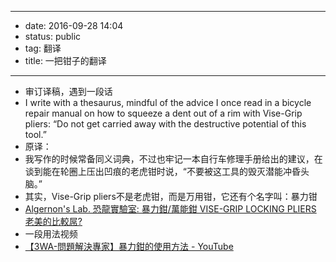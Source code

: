 - --
- date: 2016-09-28 14:04
- status: public
- tag: 翻译
- title: 一把钳子的翻译
- --
- 审订译稿，遇到一段话
- I write with a thesaurus, mindful of the advice I once read in a bicycle repair manual on how to squeeze a dent out of a rim with Vise-Grip pliers: “Do not get carried away with the destructive potential of this tool.”
- 原译：
- 我写作的时候常备同义词典，不过也牢记一本自行车修理手册给出的建议，在谈到能在轮圈上压出凹痕的老虎钳时说，“不要被这工具的毁灭潜能冲昏头脑。”
- 其实，Vise-Grip pliers不是老虎钳，而是万用钳，它还有个名字叫：暴力钳
- [Algernon's Lab. 恐龍實驗室: 暴力鉗/萬能鉗 VISE-GRIP LOCKING PLIERS 老美的比較屌?](http://algernonlab.blogspot.com/2013/06/vise-grip-locking-pliers.html)
- 一段用法视频
- [【3WA-問題解決專家】暴力鉗的使用方法 - YouTube](https://www.youtube.com/watch?v=wHJ6ga0mHEE)
